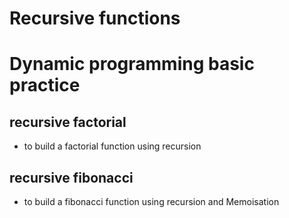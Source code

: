 # Recursive functions
# Dynamic programming basic practice
## recursive factorial

- to build a factorial function using recursion

## recursive fibonacci

- to build a fibonacci function using recursion and Memoisation

